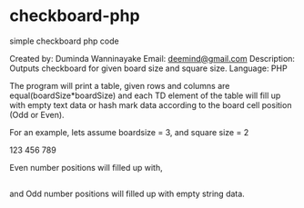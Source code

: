 # checkboard-php
simple checkboard php code

Created by: Duminda Wanninayake
Email: deemind@gmail.com
Description: Outputs checkboard for given board size and square size.
Language: PHP

The program will print a table, given rows and columns are equal(boardSize*boardSize) and each TD element of the table
will fill up with empty text data or hash mark data according to the board cell position (Odd or Even). 

For an example, lets assume boardsize = 3, and square size = 2

123
456
789

Even number positions will filled up with, 

 ##
 ##

and Odd number positions will filled up with empty string data.